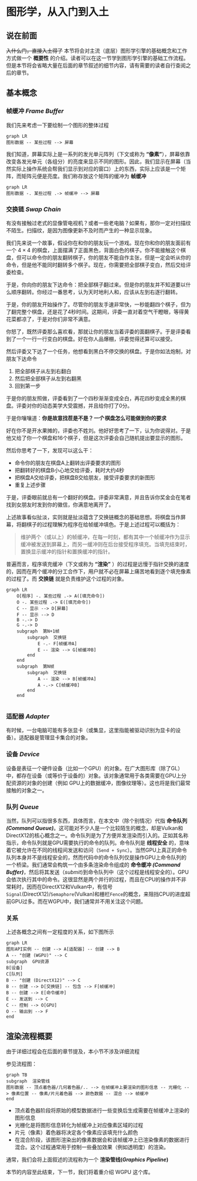# 图形学，从入门到入土

## 说在前面

<mask> ~~入什么门，直接入土得了~~ </mask>
本节将会对主流（底层）图形学引擎的基础概念和工作方式做一个 **概要性** 的介绍。读者可以在这一节学到图形学引擎的基础工作流程。但是本节将会省略大量在后面的章节叙述的细节内容，请有需要的读者自行查阅之后的章节。

## 基本概念

### 帧缓冲 _Frame Buffer_

我们先来考虑一下要绘制一个图形的整体过程

```mermaid
graph LR
图形数据 -- 某些过程 --> 屏幕
```

我们知道，屏幕实际上是一系列的发光单元阵列（下文或称为 __“像素”__），屏幕依靠改变各发光单元（各组分）的亮度来显示不同的图形。因此，我们显示在屏幕（当然实际上操作系统会帮我们显示到对应的窗口）上的东西，实际上应该是一个矩阵，而矩阵元便是亮度。我们称存放这个矩阵的缓冲为 __帧缓冲__

```mermaid
graph LR
图形数据 -. 某些过程 .-> 帧缓冲 --> 屏幕
```

### 交换链 _Swap Chain_

有没有接触过老式的显像管电视机？或者一些老电脑？如果有，那你一定对扫描纹不陌生。扫描纹，是因为图像更新不及时而产生的一种显示现象。

我们先来说一个故事，假设你在和你的朋友玩一个游戏。现在你和你的朋友面前有一个 $4 \times 4$ 的棋盘，上面摆满了正面黑色，背面白色的棋子。你不能接触这个棋盘，但可以命令你的朋友翻转棋子，你的朋友不能自作主张，但是一定会听从你的命令，但是他不能同时翻转多个棋子。现在，你需要把全部棋子变白，然后交给评委检查。

于是，你向你的朋友下达命令：把全部棋子翻过来。但是你的朋友并不知道要以什么顺序翻转。你经过一番思考，认为天时地利人和，应该从左到右逐行翻转。

于是，你的朋友开始操作了。尽管你的朋友手速非常快，一秒能翻四个棋子，但为了翻完整个棋盘，还是花了4秒时间。这期间，评委一直对着空气干瞪眼，等得黄花菜都凉了，于是对你们非常不满意。

你怒了，既然评委那么喜欢看，那就让你的朋友当着评委的面翻棋子。于是评委看到了一个一行一行变白的棋盘。好在你人品爆棚，评委觉得还算可以接受。

然后评委又下达了一个任务，他想看到黑白不停交换的棋盘。于是你如法炮制，对朋友下达命令

1. 把全部棋子从左到右翻白
1. 然后把全部棋子从左到右翻黑
1. 回到第一步

于是你的朋友照做，评委看到了一个四秒渐渐变成全白，再花四秒变成全黑的棋盘。评委对你的动态美学大受震撼，并且给你打了0分。

于是你嚷嚷道：__你是故意找茬是不是？_一个_ 棋盘怎么可能做到你的要求__

好在你不是开水果摊的，评委也不姓刘。他好好思考了一下，认为你说得对。于是他又给了你一个棋盘和16个棋子，但是这次评委会自己随机提出要显示的图形。

然后你思考了一下，发现可以这么干：

- 命令你的朋友在棋盘A上翻转出评委要求的图形
- 把翻转好的棋盘B小心地交给评委，耗时大约4秒
- 把棋盘A交给评委，把棋盘B交给朋友，接受评委要求的新图形
- 重复上述步骤

于是，评委眼前就总有一个翻好的棋盘。评委非常满意，并且告诉你奖金会在笔者找到女朋友时发到你的徽信，你满意地离开了。

上述故事看似扯淡，实则<mask>就是扯淡</mask>蕴含了交换链概念的基础思想。将棋盘当作屏幕，将翻棋子的过程理解为程序在给帧缓冲填色。于是上述过程可以概括为：

> 维护两个（或以上）的帧缓冲，在每一时刻，都有其中一个帧缓冲作为显示缓冲被发送到屏幕上，而另一缓冲则在后台接受程序填充。当填充结束时，置换显示缓冲的指针和置换缓冲的指针。

普遍而言，程序填充缓冲（下文或称为 __“渲染”__ ）的过程是远慢于指针交换的速度的，因而在两个缓冲的分工合作下，用户就不必在屏幕上痛苦地看到逐个填充像素的过程了。而 __交换链__ 就是负责维护这个过程的对象。

```mermaid
graph LR
    O[程序] -. 某些过程 .-> A([填充命令])
    O -. 某些过程 .-> E([填充命令])
    C -- 显示 --> D[屏幕]
    F -- 显示 --> D
    B -.-> D
    G -.-> D
    subgraph  第N+1帧
        subgraph  交换链
            E -.- F[帧缓冲A]
            E -- 渲染 --> G[帧缓冲B]
        end
    end
    subgraph  第N帧
        subgraph  交换链
            A -- 渲染 --> B[帧缓冲A]
            A -.-> C[帧缓冲B]
        end
    end
    
```

### 适配器 _Adapter_

有时候，一台电脑可能有多张显卡（或集显，这里指能被驱动识别为显卡的设备）。适配器是管理显卡集合的对象。

### 设备 _Device_

设备是表征一个硬件设备（比如一个GPU）的对象。在广大图形库（除了GL）中，都存在设备（或等价于设备的）对象。该对象通常用于各类需要在GPU上分配资源的对象的创建（例如 GPU上的数据缓冲，图像纹理等）。这也将是我们最常接触的对象之一。

### 队列 _Queue_

当然，队列可以指很多东西，具体而言，在本文中（除个别情况）代指 __命令队列 _(Command Queue)___。这可能对不少人是一个比较陌生的概念，却是Vulkan和DirectX12的核心概念之一。命令队列是为了方便并发渲染而引入的。正如其名称指示，命令队列就是GPU需要执行的命令的队列。命令队列是 __线程安全__ 的，意味着它被允许在不同的线程间发送和访问（`Send + Sync`）。当然GPU上真正的命令队列本身并不是线程安全的，然而代码中的命令队列仅是操作GPU上命令队列的一个桥梁。我们通常会构筑一个由多条渲染命令组成的 __命令缓冲 _(Command Buffer)___，然后将其发送（_submit_)到命令队列中（这个过程是线程安全的）。GPU会依次执行其中的命令。这很显然是两个并行的过程，而且在CPU的操作并不非常耗时，因而在DirectX12和Vulkan中，有信号`Signal`(DirectX12)/`Semaphore`(Vulkan)和栅栏`Fence`的概念，来阻挡CPU的进度超前GPU过多。而在WGPU中，我们通常并不用关注这个问题。

### 关系

上述各概念之间有一定程度的关系，如下图所示

```mermaid
graph LR
图形API实例 -- 创建 --> A[适配器] -- 创建 --> B
A -- "创建 (WGPU)" --> C
subgraph  GPU资源
B[设备]
C[队列]
B -- "创建 (DirectX12)" --> C
B -- 创建 --> D[交换链] -- 包含 --> F[帧缓冲]
B -- 创建 --> E[命令缓冲]
E -- 发送到 --> C
C -- 控制 --> O[GPU]
O -- 输出到 --> F
end
```

## 渲染流程概要

由于详细过程会在后面的章节提及，本小节不涉及详细流程

参见流程图：

```mermaid
graph TB
subgraph  渲染管线
图形数据 -- 顶点着色器/几何着色器/.. --> 在帧缓冲上要渲染的图形信息 -- 光栅化 --> 像素位置 -- 像素/片元着色器 --> 颜色数据 -- 混合 --> 帧缓冲
end
```

- 顶点着色器阶段将原始的模型数据进行一些变换后生成需要在帧缓冲上渲染的图形信息
- 光栅化是将图形信息转化为帧缓冲上对应像素区域的过程
- 片元（像素）着色器将决定各个像素应该填充什么颜色
- 在混合阶段，该图形渲染出的像素数据会和该帧缓冲上已渲染像素的数据进行混合。这个过程通常用于控制一些叠加效果（例如透明度）的渲染。

通常，我们会将上面叙述的流程称为一个 __渲染管线(_Graphics Pipeline_)__

本节的内容至此结束，下一节，我们将着重介绍 WGPU 这个库。
